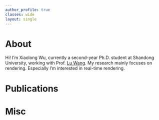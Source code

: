 ```yaml
---
author_profile: true
classes: wide
layout: single
---
```


# About
Hi! I’m Xiaolong Wu, currently a second-year Ph.D. student at Shandong University, working with Prof. [Lu Wang](https://wanglusdu.github.io/). My research mainly focuses on rendering. Especially I’m interested in real-time rendering.
# Publications

# Misc